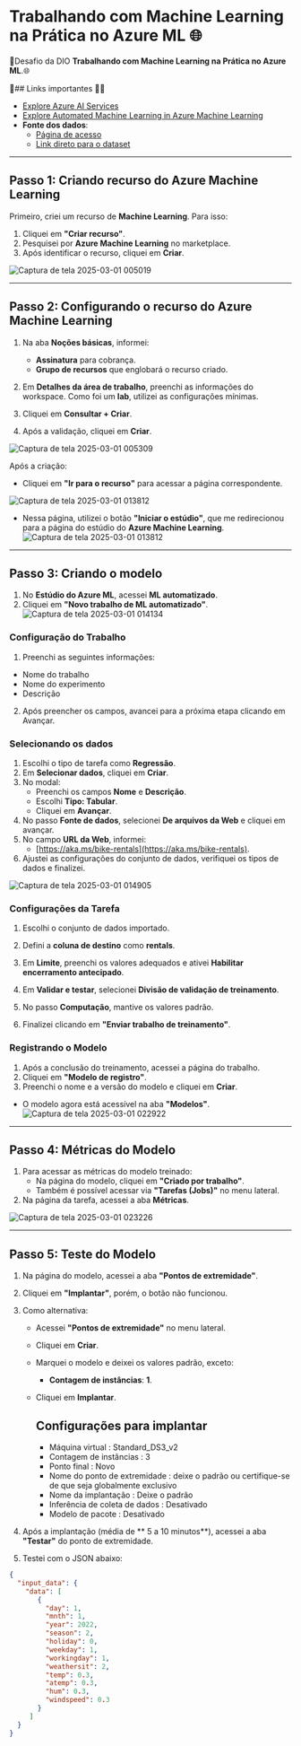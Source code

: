 # Trabalhando com Machine Learning na Prática no Azure ML 🌐

🎯Desafio da DIO  **Trabalhando com Machine Learning na Prática no Azure ML**.🌐

📌## Links importantes 🧑‍💻

- [Explore Azure AI Services](https://microsoftlearning.github.io/mslearn-ai-fundamentals/Instructions/Labs/02-content-safety.html)
- [Explore Automated Machine Learning in Azure Machine Learning](https://microsoftlearning.github.io/mslearn-ai-fundamentals/Instructions/Labs/01-machine-learning.html)
- **Fonte dos dados**:  
  - [Página de acesso](https://aka.ms/bike-rentals)  
  - [Link direto para o dataset](https://raw.githubusercontent.com/MicrosoftLearning/mslearn-ai-fundamentals/main/data/ml/daily-bike-share.csv)

---

## Passo 1: Criando recurso do Azure Machine Learning

Primeiro, criei um recurso de **Machine Learning**. Para isso:
1. Cliquei em **"Criar recurso"**.
2. Pesquisei por **Azure Machine Learning** no marketplace.
3. Após identificar o recurso, cliquei em **Criar**.

![Captura de tela 2025-03-01 005019](https://github.com/user-attachments/assets/46a6349b-1270-40cf-b1dd-a27338155845)


---

## Passo 2: Configurando o recurso do Azure Machine Learning

1. Na aba **Noções básicas**, informei:
   - **Assinatura** para cobrança.
   - **Grupo de recursos** que englobará o recurso criado.

2. Em **Detalhes da área de trabalho**, preenchi as informações do workspace. Como foi um **lab**, utilizei as configurações mínimas.
3. Cliquei em **Consultar + Criar**.
4. Após a validação, cliquei em **Criar**.

![Captura de tela 2025-03-01 005309](https://github.com/user-attachments/assets/7fcc1a01-ec42-45a6-9453-b10afb2676ee)



Após a criação:
- Cliquei em **"Ir para o recurso"** para acessar a página correspondente.

![Captura de tela 2025-03-01 013812](https://github.com/user-attachments/assets/0ab38152-0da5-4993-8b62-36a45f63ea9a)

- Nessa página, utilizei o botão **"Iniciar o estúdio"**, que me redirecionou para a página do estúdio do **Azure Machine Learning**.
![Captura de tela 2025-03-01 013812](https://github.com/user-attachments/assets/b4329ba8-4918-4dbe-9201-fbdbcd69be5a)


---

## Passo 3: Criando o modelo

1. No **Estúdio do Azure ML**, acessei **ML automatizado**.
2. Cliquei em **"Novo trabalho de ML automatizado"**.
![Captura de tela 2025-03-01 014134](https://github.com/user-attachments/assets/409042da-78c9-45d8-9cd0-221f972a499a)


### **Configuração do Trabalho**
1. Preenchi as seguintes informações:
- Nome do trabalho
- Nome do experimento
- Descrição
2. Após preencher os campos, avancei para a próxima etapa clicando em Avançar.

### **Selecionando os dados**
1. Escolhi o tipo de tarefa como **Regressão**.
2. Em **Selecionar dados**, cliquei em **Criar**.
3. No modal:
   - Preenchi os campos **Nome** e **Descrição**.
   - Escolhi **Tipo: Tabular**.
   - Cliquei em **Avançar**.
4. No passo **Fonte de dados**, selecionei **De arquivos da Web** e cliquei em avançar.
5. No campo **URL da Web**, informei:  
   - [https://aka.ms/bike-rentals](https://aka.ms/bike-rentals).
6. Ajustei as configurações do conjunto de dados, verifiquei os tipos de dados e finalizei.

![Captura de tela 2025-03-01 014905](https://github.com/user-attachments/assets/db708dee-fda0-4806-9b41-a884c97fb912)

### **Configurações da Tarefa**
1. Escolhi o conjunto de dados importado.
2. Defini a **coluna de destino** como **rentals**.
3. Em **Limite**, preenchi os valores adequados e ativei **Habilitar encerramento antecipado**.


4. Em **Validar e testar**, selecionei **Divisão de validação de treinamento**.
5. No passo **Computação**, mantive os valores padrão.


6. Finalizei clicando em **"Enviar trabalho de treinamento"**.

### **Registrando o Modelo**
1. Após a conclusão do treinamento, acessei a página do trabalho.
2. Cliquei em **"Modelo de registro"**.
3. Preenchi o nome e a versão do modelo e cliquei em **Criar**.


- O modelo agora está acessível na aba **"Modelos"**.
![Captura de tela 2025-03-01 022922](https://github.com/user-attachments/assets/f94dd880-735b-4665-9ad8-8712f83589cb)


---

## Passo 4: Métricas do Modelo

1. Para acessar as métricas do modelo treinado:
   - Na página do modelo, cliquei em **"Criado por trabalho"**.
   - Também é possível acessar via **"Tarefas (Jobs)"** no menu lateral.
2. Na página da tarefa, acessei a aba **Métricas**.

![Captura de tela 2025-03-01 023226](https://github.com/user-attachments/assets/4b1d2ed6-5768-4841-9497-826ab1ad3eac)

---

## Passo 5: Teste do Modelo

1. Na página do modelo, acessei a aba **"Pontos de extremidade"**.
2. Cliquei em **"Implantar"**, porém, o botão não funcionou.
3. Como alternativa:
   - Acessei **"Pontos de extremidade"** no menu lateral.
   - Cliquei em **Criar**.
   - Marquei o modelo e deixei os valores padrão, exceto:
     - **Contagem de instâncias**: **1**.
   - Cliquei em **Implantar**.
  
     ## Configurações para implantar

     - Máquina virtual : Standard_DS3_v2
     - Contagem de instâncias : 3
     - Ponto final : Novo
     - Nome do ponto de extremidade : deixe o padrão ou certifique-se de que seja globalmente exclusivo
     - Nome da implantação : Deixe o padrão
     - Inferência de coleta de dados : Desativado
     - Modelo de pacote : Desativado

4. Após a implantação (média de ** 5 a 10 minutos**), acessei a aba **"Testar"** do ponto de extremidade.
5. Testei com o JSON abaixo:

```json
{
  "input_data": {
    "data": [
       {
         "day": 1,
         "mnth": 1,   
         "year": 2022,
         "season": 2,
         "holiday": 0,
         "weekday": 1,
         "workingday": 1,
         "weathersit": 2, 
         "temp": 0.3, 
         "atemp": 0.3,
         "hum": 0.3,
         "windspeed": 0.3 
       }
     ]
  }
}
